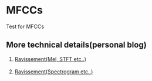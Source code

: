 # MFCCs
Test for MFCCs 
## More technical details(personal blog)
1. <a href ='https://ravissement.tistory.com/255?category=979463'>Ravissement(Mel, STFT etc..)</a>
<br> <br>
2. <a href ='https://ravissement.tistory.com/257?category=979463'>Ravissement(Spectrogram etc..)</a>
